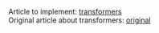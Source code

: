 Article to implement: [transformers](https://arxiv.org/pdf/2010.11929.pdf) \
Original article about transformers: [original](https://arxiv.org/pdf/1706.03762.pdf)